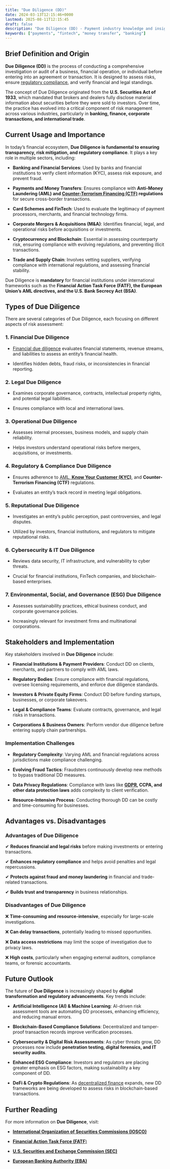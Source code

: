 ```yaml
---
title: "Due Diligence (DD)"
date: 2024-03-13T12:15:46+0000
lastmod: 2025-08-11T12:15:45
draft: false
description: "Due Diligence (DD) - Payment industry knowledge and insights"
keywords: ["payments", "fintech", "money transfer", "banking"]
---
```


## Brief Definition and Origin

**Due Diligence (DD)** is the process of conducting a comprehensive investigation or audit of a business, financial operation, or individual before entering into an agreement or transaction. It is designed to assess risks, ensure [regulatory compliance](https://faisalkhanllc.xyz/resources/payments-wiki/a/aml-law/), and verify financial and legal standings.

The concept of Due Diligence originated from the **U.S. Securities Act of 1933**, which mandated that brokers and dealers fully disclose material information about securities before they were sold to investors. Over time, the practice has evolved into a critical component of risk management across various industries, particularly in **banking, finance, corporate transactions, and international trade**.

## Current Usage and Importance

In today’s financial ecosystem, **Due Diligence is fundamental to ensuring transparency, risk mitigation, and regulatory compliance**. It plays a key role in multiple sectors, including:

- **Banking and Financial Services**: Used by banks and financial institutions to verify client information (KYC), assess risk exposure, and prevent fraud.

- **Payments and Money Transfers**: Ensures compliance with **Anti-Money Laundering (AML) and [Counter-Terrorism Financing (CTF)](https://faisalkhanllc.xyz/resources/payments-wiki/c/counter-terrorism-financing-ctf/) regulations** for secure cross-border transactions.

- **Card Schemes and FinTech**: Used to evaluate the legitimacy of payment processors, merchants, and financial technology firms.

- **Corporate Mergers & Acquisitions (M&A)**: Identifies financial, legal, and operational risks before acquisitions or investments.

- **Cryptocurrency and Blockchain**: Essential in assessing counterparty risk, ensuring compliance with evolving regulations, and preventing illicit transactions.

- **Trade and Supply Chain**: Involves vetting suppliers, verifying compliance with international regulations, and assessing financial stability.

Due Diligence is **mandatory** for financial institutions under international frameworks such as the **Financial Action Task Force (FATF), the European Union’s AML directives, and the U.S. Bank Secrecy Act (BSA)**.

## Types of Due Diligence

There are several categories of Due Diligence, each focusing on different aspects of risk assessment:

### 1. Financial Due Diligence

- [Financial due diligence](https://faisalkhanllc.xyz/resources/payments-wiki/f/financial-compliance/) evaluates financial statements, revenue streams, and liabilities to assess an entity’s financial health.

- Identifies hidden debts, fraud risks, or inconsistencies in financial reporting.

### 2. Legal Due Diligence

- Examines corporate governance, contracts, intellectual property rights, and potential legal liabilities.

- Ensures compliance with local and international laws.

### 3. Operational Due Diligence

- Assesses internal processes, business models, and supply chain reliability.

- Helps investors understand operational risks before mergers, acquisitions, or investments.

### 4. Regulatory & Compliance Due Diligence

- Ensures adherence to [AML, **Know Your Customer (KYC)**](https://faisalkhanllc.xyz/resources/payments-wiki/k/know-your-customer-kyc-anti-money-laundering-aml/), and **Counter-Terrorism Financing (CTF)** regulations.

- Evaluates an entity’s track record in meeting legal obligations.

### 5. Reputational Due Diligence

- Investigates an entity’s public perception, past controversies, and legal disputes.

- Utilized by investors, financial institutions, and regulators to mitigate reputational risks.

### 6. Cybersecurity & IT Due Diligence

- Reviews data security, IT infrastructure, and vulnerability to cyber threats.

- Crucial for financial institutions, FinTech companies, and blockchain-based enterprises.

### 7. Environmental, Social, and Governance (ESG) Due Diligence

- Assesses sustainability practices, ethical business conduct, and corporate governance policies.

- Increasingly relevant for investment firms and multinational corporations.

## Stakeholders and Implementation

Key stakeholders involved in **Due Diligence** include:

- **Financial Institutions & Payment Providers**: Conduct DD on clients, merchants, and partners to comply with AML laws.

- **Regulatory Bodies**: Ensure compliance with financial regulations, oversee licensing requirements, and enforce due diligence standards.

- **Investors & Private Equity Firms**: Conduct DD before funding startups, businesses, or corporate takeovers.

- **Legal & Compliance Teams**: Evaluate contracts, governance, and legal risks in transactions.

- **Corporations & Business Owners**: Perform vendor due diligence before entering supply chain partnerships.

### Implementation Challenges

- **Regulatory Complexity**: Varying AML and financial regulations across jurisdictions make compliance challenging.

- **Evolving Fraud Tactics**: Fraudsters continuously develop new methods to bypass traditional DD measures.

- **Data Privacy Regulations**: Compliance with laws like **[GDPR](https://faisalkhanllc.xyz/resources/payments-wiki/g/general-data-protection-regulation-gdpr/), CCPA, and other data protection laws** adds complexity to client verification.

- **Resource-Intensive Process**: Conducting thorough DD can be costly and time-consuming for businesses.

## Advantages vs. Disadvantages

### Advantages of Due Diligence

✔ **Reduces financial and legal risks** before making investments or entering transactions.

✔ **Enhances regulatory compliance** and helps avoid penalties and legal repercussions.

✔ **Protects against fraud and money laundering** in financial and trade-related transactions.

✔ **Builds trust and transparency** in business relationships.

### Disadvantages of Due Diligence

❌ **Time-consuming and resource-intensive**, especially for large-scale investigations.

❌ **Can delay transactions**, potentially leading to missed opportunities.

❌ **Data access restrictions** may limit the scope of investigation due to privacy laws.

❌ **High costs**, particularly when engaging external auditors, compliance teams, or forensic accountants.

## Future Outlook

The future of **Due Diligence** is increasingly shaped by **digital transformation and regulatory advancements**. Key trends include:

- **Artificial Intelligence (AI) & Machine Learning**: AI-driven risk assessment tools are automating DD processes, enhancing efficiency, and reducing manual errors.

- **Blockchain-Based Compliance Solutions**: Decentralized and tamper-proof transaction records improve verification processes.

- **Cybersecurity & Digital Risk Assessments**: As cyber threats grow, DD processes now include **penetration testing, digital forensics, and IT security audits**.

- **Enhanced ESG Compliance**: Investors and regulators are placing greater emphasis on ESG factors, making sustainability a key component of DD.

- **DeFi & Crypto Regulations**: As [decentralized finance](https://faisalkhanllc.xyz/resources/payments-wiki/d/decentralized-finance-defi/) expands, new DD frameworks are being developed to assess risks in blockchain-based transactions.

## **Further Reading**

For more information on **Due Diligence**, visit:

- **[International Organization of Securities Commissions (IOSCO)](https://www.iosco.org/)**

- [**Financial Action Task Force (FATF**)](https://www.fatf-gafi.org/)

- **[U.S. Securities and Exchange Commission (SEC)](https://www.sec.gov/)**

- **[European Banking Authority (EBA)](https://www.eba.europa.eu/)**